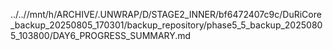 ../..//mnt/h/ARCHIVE/.UNWRAP/D/STAGE2_INNER/bf6472407c9c/DuRiCore_backup_20250805_170301/backup_repository/phase5_5_backup_20250805_103800/DAY6_PROGRESS_SUMMARY.md